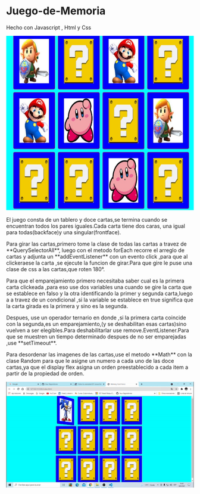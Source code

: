 # Juego-de-Memoria
Hecho con Javascript , Html y Css

![](img/Screenshot_5.jpg)

El juego consta de un tablero y doce cartas,se termina cuando se encuentran todos los pares iguales.Cada carta tiene dos caras, una igual para todas(backface)y una singular(frontface).
<p>Para girar las cartas,primero tome la clase de todas las cartas a  travez de **QuerySelectorAll**, luego con el metodo forEach recorre el arreglo de cartas y adjunta un  **addEventListener** con un evento click ,para que al clickeraese la carta ,se ejecute la funcion de girar.Para que gire  le puse  una clase de css a las cartas,que roten 180°.</p>
<p>Para que el emparejamiento primero necesitaba saber cual es la primera carta clickeada ,para eso use dos variables una  cuando se gire la carta que se establece en falso y la otra identificando la primer y segunda carta,luego a a travez de un condicional ,si la variable se establece en true significa que la carta girada es la primera y sino es la segunda.</p>
<p>Despues, use un operador ternario en donde ,si la primera carta coincide con la segunda,es un emparejamiento,(y se deshabilitan esas cartas)sino  vuelven a ser elegibles.Para deshabilitarlar use remove.EventListener.Para que se muestren un tiempo determinado  despues de no ser emparejadas ,use **setTimeout**.</p>
Para desordenar las imagenes de las cartas,use el metodo **Math** con la clase Random para que le asigne un numero a cada uno de las doce cartas,ya que el display flex   asigna un orden preestablecido a cada item a partir de la propiedad de orden.






![](img/gif.gif.gif)
